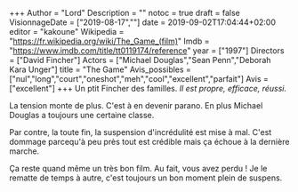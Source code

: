 +++
Author = "Lord"
Description = ""
notoc = true
draft = false
VisionnageDate = ["2019-08-17",""]
date = 2019-09-02T17:04:44+02:00
editor = "kakoune"
Wikipedia = "https://fr.wikipedia.org/wiki/The_Game_(film)"
Imdb = "https://www.imdb.com/title/tt0119174/reference"
year = ["1997"]
Directors = ["David Fincher"]
Actors = ["Michael Douglas","Sean Penn","Deborah Kara Unger"]
title = "The Game"
Avis_possibles = ["nul","long","court","oneshot","meh","cool","excellent","parfait"]
Avis = ["excellent"] 
+++
Un ptit Fincher des familles.
*Il est propre, efficace, réussi.*

La tension monte de plus.
C'est à en devenir parano.
En plus Michael Douglas a toujours une certaine classe.

Par contre, la toute fin, la suspension d'incrédulité est mise à mal.
C'est dommage parcequ'à peu près tout est crédible mais ça échoue à la dernière marche.

Ça reste quand même un très bon film.
Au fait, vous avez perdu !
Je le rematte de temps à autre, c'est toujours un bon moment plein de suspens.
